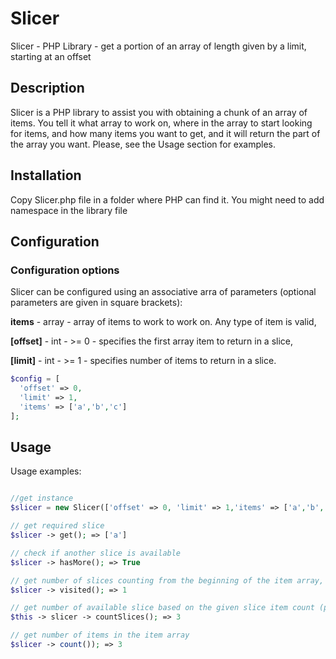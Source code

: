 # Slicer

  Slicer - PHP Library 
    - get a portion of an array of length given by a limit, starting at an offset

## Description
  Slicer is a PHP library to assist you with obtaining a chunk of an array of items. 
  You tell it what array to work on, where in the array to start looking for items, and how many items
  you want to get, and it will return the part of the array you want. Please, see the Usage section for examples.

## Installation
  Copy Slicer.php file in a folder where PHP can find it. You might need to add namespace in the library file

## Configuration

### Configuration options
Slicer can be configured using an associative arra of parameters (optional parameters are given in square brackets): 

**items** - array - array of items to work to work on. Any type of item is valid, 

**[offset]** - int - >= 0 - specifies the first array item to return in a slice,

**[limit]** - int - >= 1 - specifies number of items to return in a slice.
  

```php
$config = [
  'offset' => 0, 
  'limit' => 1,
  'items' => ['a','b','c']
];
```

## Usage
Usage examples:

```php

//get instance
$slicer = new Slicer(['offset' => 0, 'limit' => 1,'items' => ['a','b','c']]);

// get required slice
$slicer -> get(); => ['a']

// check if another slice is available
$slicer -> hasMore(); => True

// get number of slices counting from the beginning of the item array, current slice included 
$slicer -> visited(); => 1

// get number of available slice based on the given slice item count (provided as $limit)
$this -> slicer -> countSlices(); => 3

// get number of items in the item array
$slicer -> count()); => 3

```

